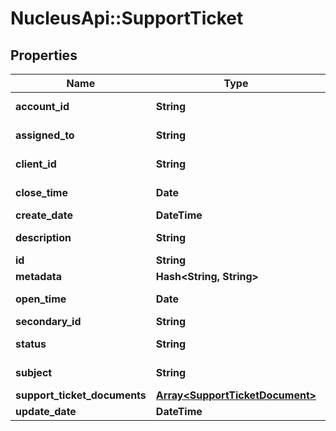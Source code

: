 # NucleusApi::SupportTicket

## Properties
Name | Type | Description | Notes
------------ | ------------- | ------------- | -------------
**account_id** | **String** | SupportTicket account Id   | [optional] 
**assigned_to** | **String** | SupportTicket assignee id  | [optional] 
**client_id** | **String** | SupportTicket Client Id   | [optional] 
**close_time** | **Date** | SupportTicket close time | [optional] 
**create_date** | **DateTime** |  | [optional] 
**description** | **String** | SupportTicket description | 
**id** | **String** |  | [optional] 
**metadata** | **Hash&lt;String, String&gt;** |  | [optional] 
**open_time** | **Date** | SupportTicket open time | 
**secondary_id** | **String** |  | [optional] 
**status** | **String** | SupportTicket status | [optional] 
**subject** | **String** | SupportTicket subject | [optional] 
**support_ticket_documents** | [**Array&lt;SupportTicketDocument&gt;**](SupportTicketDocument.md) |  | [optional] 
**update_date** | **DateTime** |  | [optional] 


